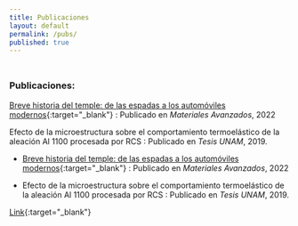 ```yaml
---
title: Publicaciones
layout: default
permalink: /pubs/
published: true
---
```


<hr style="height:8px; visibility:hidden;" />

### Publicaciones:

[Breve historia del temple: de las espadas a los automóviles modernos](https://www.iim.unam.mx/MA/36){:target="_blank"}
:   Publicado en _Materiales Avanzados_, 2022

Efecto de la microestructura sobre el comportamiento termoelástico de la aleación Al 1100 procesada por RCS
:   Publicado en _Tesis UNAM_, 2019. 











* [Breve historia del temple: de las espadas a los automóviles modernos](https://www.iim.unam.mx/MA/36){:target="_blank"}
:   Publicado en _Materiales Avanzados_, 2022

* Efecto de la microestructura sobre el comportamiento termoelástico de la aleación Al 1100 procesada por RCS
:   Publicado en _Tesis UNAM_, 2019. 

[Link](https://www.iim.unam.mx/MA/36){:target="_blank"}
